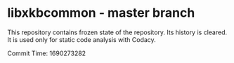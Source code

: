 # libxkbcommon - master branch

This repository contains frozen state of the repository.
Its history is cleared. It is used only for static code
analysis with Codacy.

Commit Time: 1690273282